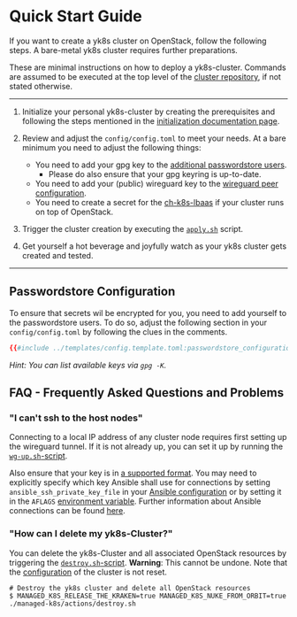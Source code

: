 # Quick Start Guide

If you want to create a yk8s cluster on OpenStack, follow the following steps.
A bare-metal yk8s cluster requires further preparations.

These are minimal instructions on how to deploy a yk8s-cluster.
Commands are assumed to be executed at the top level of the [cluster repository](./../design/cluster-repository.md), if not stated otherwise.

---

1. Initialize your personal yk8s-cluster by creating the prerequisites and following the steps mentioned in the [initialization documentation page](./../usage/initialization.md).

2. Review and adjust the `config/config.toml` to meet your needs. At a bare minimum you need to adjust the following things:
   
   * You need to add your gpg key to the [additional passwordstore users](#passwordstore-configuration).
     * Please do also ensure that your gpg keyring is up-to-date.
   * You need to add your (public) wireguard key to the [wireguard peer configuration](./../usage/cluster-configuration.md#wireguard-configuration).
   * You need to create a secret for the [ch-k8s-lbaas](./../managed-services/load-balancing/ch-k8s-lbaas.md#ch-k8-lbaas-configuraton) if your cluster runs on top of OpenStack.

3. Trigger the cluster creation by executing the [`apply.sh`](./actions-references.md#applysh) script.

4. Get yourself a hot beverage and joyfully watch as your yk8s cluster gets created and tested.

---

## Passwordstore Configuration

To ensure that secrets wil be encrypted for you, you need to add yourself to the passwordstore users.
To do so, adjust the following section in your `config/config.toml` by following the clues in the comments.

```toml
{{#include ../templates/config.template.toml:passwordstore_configuration}}
```

*Hint: You can list available keys via `gpg -K`.*

## FAQ - Frequently Asked Questions and Problems

### "I can't ssh to the host nodes"

Connecting to a local IP address of any cluster node requires first setting up the wireguard tunnel.
If it is not already up, you can set it up by running the [`wg-up.sh`-script](./actions-references.md#wg-upsh).

Also ensure that your key is in [a supported format](./../usage/initialization.md#pre-init-requisites).
You may need to explicitly specify which key Ansible shall use for connections by setting
`ansible_ssh_private_key_file` in your [Ansible configuration](./../usage/cluster-configuration.md#ansible-configuration)
or by setting it in the `AFLAGS` [environment variable](./../usage/environmental-variables.md#behavior-altering-variables).
Further information about Ansible connections can be found [here](https://docs.ansible.com/ansible/latest/user_guide/connection_details.html).

### "How can I delete my yk8s-Cluster?"

You can delete the yk8s-Cluster and all associated OpenStack resources by triggering
the [`destroy.sh`-script](./actions-references.md#destroysh).
**Warning**: This cannot be undone.
Note that the [configuration](./../usage/cluster-configuration.md) of the cluster is not reset.

```console
# Destroy the yk8s cluster and delete all OpenStack resources
$ MANAGED_K8S_RELEASE_THE_KRAKEN=true MANAGED_K8S_NUKE_FROM_ORBIT=true ./managed-k8s/actions/destroy.sh
```
